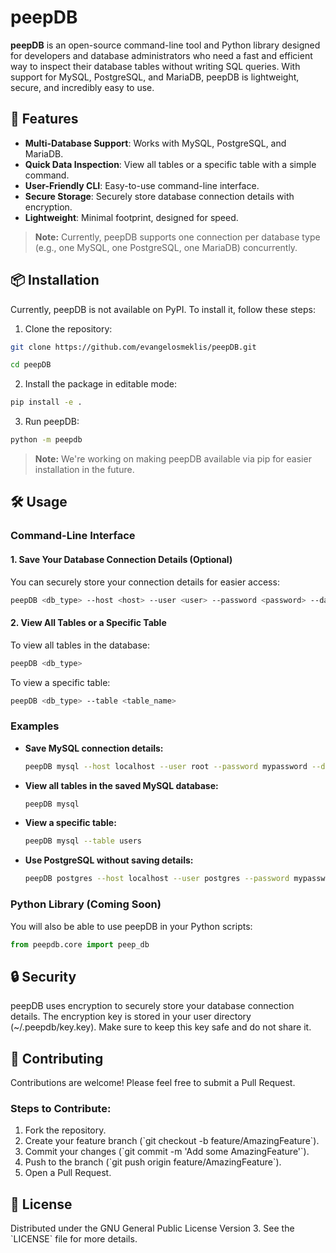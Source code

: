 
# peepDB

**peepDB** is an open-source command-line tool and Python library designed for developers and database administrators who need a fast and efficient way to inspect their database tables without writing SQL queries. With support for MySQL, PostgreSQL, and MariaDB, peepDB is lightweight, secure, and incredibly easy to use.

## 🚀 Features

- **Multi-Database Support**: Works with MySQL, PostgreSQL, and MariaDB.
- **Quick Data Inspection**: View all tables or a specific table with a simple command.
- **User-Friendly CLI**: Easy-to-use command-line interface.
- **Secure Storage**: Securely store database connection details with encryption.
- **Lightweight**: Minimal footprint, designed for speed.

> **Note:** Currently, peepDB supports one connection per database type (e.g., one MySQL, one PostgreSQL, one MariaDB) concurrently.

## 📦 Installation

Currently, peepDB is not available on PyPI. To install it, follow these steps:

1. Clone the repository:
```bash
git clone https://github.com/evangelosmeklis/peepDB.git
```
```bash
cd peepDB
```

2. Install the package in editable mode:
```bash 
pip install -e .
 ```

3. Run peepDB:

```bash 
python -m peepdb
 ```


> **Note:**  We're working on making peepDB available via pip for easier installation in the future.

## 🛠️ Usage

### Command-Line Interface

#### 1. Save Your Database Connection Details (Optional)

You can securely store your connection details for easier access:

```bash
peepDB <db_type> --host <host> --user <user> --password <password> --database <database> --save
```

#### 2. View All Tables or a Specific Table

To view all tables in the database:

```bash
peepDB <db_type>
```

To view a specific table:

```bash
peepDB <db_type> --table <table_name>
```

### Examples

- **Save MySQL connection details:**

  ```bash
  peepDB mysql --host localhost --user root --password mypassword --database mydb --save
  ```

- **View all tables in the saved MySQL database:**

  ```bash
  peepDB mysql
  ```

- **View a specific table:**

  ```bash
  peepDB mysql --table users
  ```

- **Use PostgreSQL without saving details:**

  ```bash
  peepDB postgres --host localhost --user postgres --password mypassword --database mydb --table customers
  ```

### Python Library (Coming Soon)

You will also be able to use peepDB in your Python scripts:

```python
from peepdb.core import peep_db
```

## 🔒 Security

peepDB uses encryption to securely store your database connection details. The encryption key is stored in your user directory (~/.peepdb/key.key). Make sure to keep this key safe and do not share it.

## 🤝 Contributing

Contributions are welcome! Please feel free to submit a Pull Request.

### Steps to Contribute:

1. Fork the repository.
2. Create your feature branch (\`git checkout -b feature/AmazingFeature\`).
3. Commit your changes (\`git commit -m 'Add some AmazingFeature'\`).
4. Push to the branch (\`git push origin feature/AmazingFeature\`).
5. Open a Pull Request.

## 📜 License

Distributed under the GNU General Public License Version 3. See the \`LICENSE\` file for more details.
